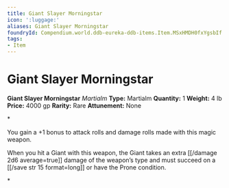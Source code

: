 ```yaml
---
title: Giant Slayer Morningstar
icon: ':luggage:'
aliases: Giant Slayer Morningstar
foundryId: Compendium.world.ddb-eureka-ddb-items.Item.MSxHMDH0fxYgsbIf
tags:
- Item
---
```


# Giant Slayer Morningstar

**Giant Slayer Morningstar**
_Martialm_
**Type:** Martialm
**Quantity:** 1
**Weight:** 4 lb
**Price:** 4000 gp
**Rarity:** Rare
**Attunement:** None

*<p>You gain a +1 bonus to attack rolls and damage rolls made with this magic weapon.

When you hit a Giant with this weapon, the Giant takes an extra  [[/damage 2d6 average=true]] damage of the weapon’s type and must succeed on a [[/save str 15 format=long]] or have the Prone condition.</p>*